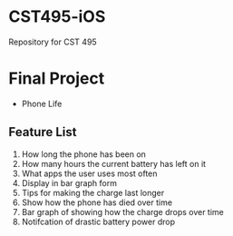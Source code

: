 # CST495-iOS
Repository for CST 495


# Final Project

* Phone Life

## Feature List
1. How long the phone has been on
1. How many hours the current battery has left on it
1. What apps the user uses most often
  1. Display in bar graph form
1. Tips for making the charge last longer
1. Show how the phone has died over time
  1. Bar graph of showing how the charge drops over time
1. Notifcation of drastic battery power drop
